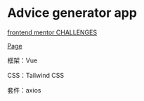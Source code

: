 # Advice generator app

[frontend mentor CHALLENGES](https://www.frontendmentor.io/challenges/advice-generator-app-QdUG-13db)

[Page](https://a733181.github.io/advice-generator-app-main/)

框架：Vue

CSS：Tailwind CSS

套件：axios
